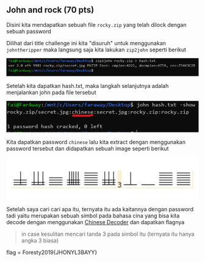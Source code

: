 ## John and rock (70 pts)

Disini kita mendapatkan sebuah file `rocky.zip` yang telah dilock dengan sebuah password

Dilihat dari title challenge ini kita "disuruh" untuk menggunakan `johntheripper` maka langsung saja kita lakukan `zip2john` seperti berikut

![image1](johnrock1.png)

Setelah kita dapatkan hash.txt, maka langkah selanjutnya adalah menjalankan john pada file tersebut

![image2](johnrock2.png)

Kita dapatkan password `chinese` lalu kita extract dengan menggunakan password tersebut dan didapatkan sebuah image seperti berikut

![image3](johnrock4.png)

Setelah saya cari cari apa itu, ternyata itu ada kaitannya dengan password tadi yaitu merupakan sebuah simbol pada bahasa cina yang bisa kita decode dengan menggunakan [Chinese Decoder](https://www.dcode.fr/chinese-code) dan dapatkan flagnya

> in case kesulitan mencari tanda 3 pada simbol itu (ternyata itu hanya angka 3 biasa)

flag = Foresty2019{JHONYL3BAYY}